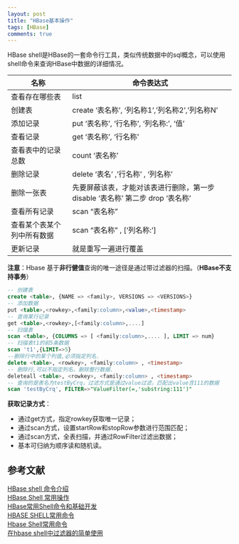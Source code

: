 ```yaml
---
layout: post
title: "HBase基本操作"
tags: [HBase]
comments: true
---
```


HBase shell是HBase的一套命令行工具，类似传统数据中的sql概念，可以使用shell命令来查询HBase中数据的详细情况。

名称 | 命令表达式
---|---
查看存在哪些表 | list
创建表 | create ‘表名称’, ‘列名称1’,’列名称2’,’列名称N’
添加记录 | put ‘表名称’, ‘行名称’, ‘列名称:’, ‘值’
查看记录 | get ‘表名称’, ‘行名称’
查看表中的记录总数 | count ‘表名称’
删除记录 | delete ‘表名’ ,’行名称’ , ‘列名称’
删除一张表 | 先要屏蔽该表，才能对该表进行删除，第一步 disable ‘表名称’ 第二步 drop ‘表名称’
查看所有记录 | scan “表名称”
查看某个表某个列中所有数据 | scan “表名称” , [‘列名称:’]
更新记录 | 就是重写一遍进行覆盖

**注意**：Hbase 基于**非行健值**查询的唯一途径是通过带过滤器的扫描。（**HBase不支持事务**）

```sql
-- 创建表
create <table>, {NAME => <family>, VERSIONS => <VERSIONS>}
-- 添加数据
put <table>,<rowkey>,<family:column>,<value>,<timestamp>
-- 查询某行记录
get <table>,<rowkey>,[<family:column>,....]
-- 扫描表
scan <table>, {COLUMNS => [ <family:column>,.... ], LIMIT => num}
-- 扫描表t1的前5条数据
scan 't1',{LIMIT=>5}
--删除行中的某个列值,必须指定列名.
delete <table>, <rowkey>, <family:column> , <timestamp>
-- 删除行,可以不指定列名，删除整行数据.
deleteall <table>, <rowkey>, <family:column> , <timestamp>
-- 查询的是表名为testByCrq，过滤方式是通过value过滤，匹配出value含111的数据
scan 'testByCrq', FILTER=>"ValueFilter(=,'substring:111')"
```

**获取记录方式**：    
- 通过get方式，指定rowkey获取唯一记录；
- 通过scan方式，设置startRow和stopRow参数进行范围匹配；
- 通过scan方式，全表扫描，并通过RowFilter过滤出数据；
- 基本可归纳为顺序读和随机读。

## 参考文献
[HBase shell 命令介绍](http://www.ityouknow.com/hbase/2017/07/28/hbase-shell.html)    
[HBase Shell 常用操作](http://debugo.com/hbase-shell-cmds/)   
[HBase常用Shell命令和基础开发](https://cshihong.github.io/2018/06/11/HBase%E5%B8%B8%E7%94%A8Shell%E5%91%BD%E4%BB%A4%E5%92%8C%E5%9F%BA%E7%A1%80%E5%BC%80%E5%8F%91/)   
[HBASE SHELL常用命令](https://www.jianshu.com/p/2e0aac25aef9)    
[Hbase Shell常用命令](https://blog.liyang.io/159.html)    
[在hbase shell中过滤器的简单使用](https://blog.csdn.net/qq_27078095/article/details/56482010)